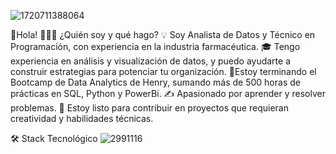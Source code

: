 ![1720711388064](https://github.com/user-attachments/assets/6892bb9f-a5f3-4d5b-be0c-89641a527db4)




👋Hola!
👨🏻‍💻 ¿Quién soy y qué hago?
💡 Soy Analista de Datos y Técnico en Programación, con experiencia en la industria farmacéutica.
🎓 Tengo experiencia en análisis y visualización de datos, y puedo ayudarte a construir estrategias para potenciar tu organización.
🌱Estoy terminando el Bootcamp de Data Analytics de Henry, sumando más de 500 horas de prácticas en SQL, Python y PowerBi.
✍️ Apasionado por aprender y resolver problemas.
💬 Estoy listo para contribuir en proyectos que requieran creatividad y habilidades técnicas.



🛠 Stack Tecnológico
![2991116](https://github.com/user-attachments/assets/f132c11e-0633-4e4a-b5e6-fcb419a454d6)







